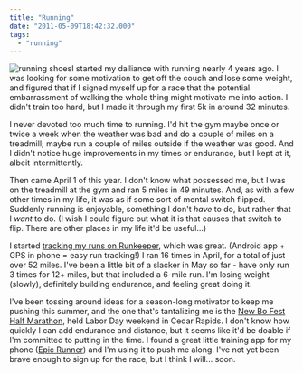```yaml
---
title: "Running"
date: "2011-05-09T18:42:32.000"
tags: 
  - "running"
---
```


![running shoes](http://chrishubbs.com/wordpress/wp-content/uploads/2011/05/best-asics-running-shoes-reviews-150x150.jpg "best-asics-running-shoes-reviews")I started my dalliance with running nearly 4 years ago. I was looking for some motivation to get off the couch and lose some weight, and figured that if I signed myself up for a race that the potential embarrassment of walking the whole thing might motivate me into action. I didn't train too hard, but I made it through my first 5k in around 32 minutes.

I never devoted too much time to running. I'd hit the gym maybe once or twice a week when the weather was bad and do a couple of miles on a treadmill; maybe run a couple of miles outside if the weather was good. And I didn't notice huge improvements in my times or endurance, but I kept at it, albeit intermittently.

Then came April 1 of this year. I don't know what possessed me, but I was on the treadmill at the gym and ran 5 miles in 49 minutes. And, as with a few other times in my life, it was as if some sort of mental switch flipped. Suddenly running is enjoyable, something I don't _have_ to do, but rather that I _want_ to do. (I wish I could figure out what it is that causes that switch to flip. There are other places in my life it'd be useful...)

I started [tracking my runs on Runkeeper](http://runkeeper.com/user/cjhubbs/activity), which was great. (Android app + GPS in phone = easy run tracking!) I ran 16 times in April, for a total of just over 52 miles. I've been a little bit of a slacker in May so far - have only run 3 times for 12+ miles, but that included a 6-mile run. I'm losing weight (slowly), definitely building endurance, and feeling great doing it.

I've been tossing around ideas for a season-long motivator to keep me pushing this summer, and the one that's tantalizing me is the [New Bo Fest Half Marathon](http://www.newbofesthalfmarathon.com/index.html), held Labor Day weekend in Cedar Rapids. I don't know how quickly I can add endurance and distance, but it seems like it'd be doable if I'm committed to putting in the time. I found a great little training app for my phone ([Epic Runner](https://market.android.com/details?id=c.isakson.race.predictor.paid)) and I'm using it to push me along. I've not yet been brave enough to sign up for the race, but I think I will... soon.
